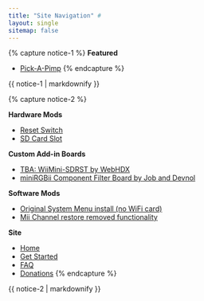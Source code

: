 ```yaml
---
title: "Site Navigation" #
layout: single
sitemap: false
---
```

<!--![WiiTutorials](/images/WiiTutorials.jpg) TODO: Add Wiini image-->

{% capture notice-1 %}
**Featured**

+ [Pick-A-Pimp](pick-a-pimp)
{% endcapture %}
<div class="notice--info">{{ notice-1 | markdownify }}</div>

{% capture notice-2 %}

**Hardware Mods**
+ [Reset Switch](reset)
+ [SD Card Slot](sdcard)

**Custom Add-in Boards**
+ [TBA: WiiMini-SDRST by WebHDX](sdrst)
+ [miniRGBii Component Filter Board by Job and Devnol](miniRGBii)

**Software Mods**
+ [Original System Menu install (no WiFi card)](sminstall-nowifi)
+ [Mii Channel restore removed functionality](mii-upgrade)

**Site**
+ [Home](/)
+ [Get Started](get-started)
+ [FAQ](faq)
+ [Donations](donations)
{% endcapture %}
<div class="notice--primary">{{ notice-2 | markdownify }}</div>
